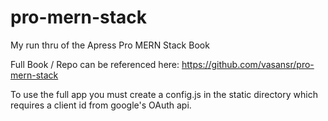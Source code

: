 # pro-mern-stack
My run thru of the Apress Pro MERN Stack Book

Full Book / Repo can be referenced here: https://github.com/vasansr/pro-mern-stack

To use the full app you must create a config.js in the static directory which requires a client id from google's OAuth api.
